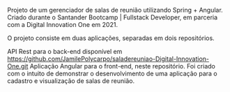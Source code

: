 Projeto de um gerenciador de salas de reunião utilizando Spring + Angular. Criado durante o Santander Bootcamp | Fullstack Developer, em parceria com a Digital Innovation One em 2021.

O projeto consiste em duas aplicações, separadas em dois repositórios.

API Rest para o back-end disponível em https://github.com/JamilePolycarpo/saladereuniao-Digital-Innovation-One.git
Aplicação Angular para o front-end, neste repositório.
Foi criado com o intuito de demonstrar o desenvolvimento de uma aplicação para o cadastro e visualização de salas de reunião.

